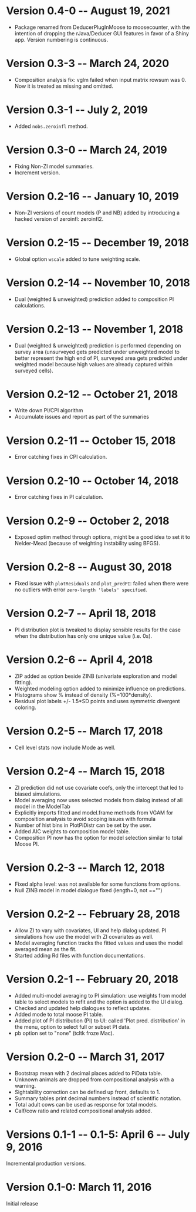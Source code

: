 # Version 0.4-0 -- August 19, 2021

* Package renamed from DeducerPlugInMoose to moosecounter,
  with the intention of dropping the rJava/Deducer GUI features
  in favor of a Shiny app. Version numbering is continuous.

# Version 0.3-3 -- March 24, 2020

* Composition analysis fix: vglm failed when input matrix rowsum was 0.
  Now it is treated as missing and omitted.

# Version 0.3-1 -- July 2, 2019

* Added `nobs.zeroinfl` method.

# Version 0.3-0 -- March 24, 2019

* Fixing Non-ZI model summaries.
* Increment version.

# Version 0.2-16 -- January 10, 2019

* Non-ZI versions of count models (P and NB) added by introducing
  a hacked version of zeroinfl: zeroinfl2.

# Version 0.2-15 -- December 19, 2018

* Global option `wscale` added to tune weighting scale.

# Version 0.2-14 -- November 10, 2018

* Dual (weighted & unweighted) prediction added to composition PI
  calculations.

# Version 0.2-13 -- November 1, 2018

* Dual (weighted & unweighted) prediction is performed depending
  on survey area (unsurveyed gets predicted under unweighted
  model to better represent the high end of PI, surveyed area
  gets predicted under weighted model because high values
  are already captured within surveyed cells).

# Version 0.2-12 -- October 21, 2018

* Write down PI/CPI algorithm
* Accumulate issues and report as part of the summaries

# Version 0.2-11 -- October 15, 2018

* Error catching fixes in CPI calculation.

# Version 0.2-10 -- October 14, 2018

* Error catching fixes in PI calculation.

# Version 0.2-9 -- October 2, 2018

* Exposed optim method through options, might be a good idea to set it
  to Nelder-Mead (because of weighting instability using BFGS).

# Version 0.2-8 -- August 30, 2018

* Fixed issue with `plotResiduals` and `plot_predPI`: 
  failed when there were no outliers with error 
  `zero-length 'labels' specified`.

# Version 0.2-7 -- April 18, 2018

* PI distribution plot is tweaked to display sensible results for the case
  when the distribution has only one unique value (i.e. 0s).

# Version 0.2-6 -- April 4, 2018

* ZIP added as option beside ZINB (univariate exploration and model fitting).
* Weighted modeling option added to minimize influence on predictions.
* Histograms show % instead of density (%=100*density).
* Residual plot labels +/- 1.5*SD points and uses symmetric divergent coloring.

# Version 0.2-5 -- March 17, 2018

* Cell level stats now include Mode as well.

# Version 0.2-4 -- March 15, 2018

* ZI prediction did not use covariate coefs, only the intercept
  that led to biased simulations.
* Model averaging now uses selected models from dialog instead of all
  model in the ModelTab
* Explicitly imports fitted and model.frame methods from VGAM for
  composition analysis to avoid scoping issues with formula
* Number of hist bins in PlotPiDistr can be set by the user.
* Added AIC weights to composition model table.
* Composition PI now has the option for model selection similar to
  total Moose PI.

# Version 0.2-3 -- March 12, 2018

* Fixed alpha level: was not available for some functions from options.
* Null ZINB model in model dialogue fixed (length=0, not =="")

# Version 0.2-2 -- February 28, 2018

* Allow ZI to vary with covariates, UI and help dialog updated.
  PI simulations how use the model with ZI covariates as well.
* Model averaging function tracks the fitted values and uses
  the model averaged mean as the fit.
* Started adding Rd files with function documentations.

# Version 0.2-1 -- February 20, 2018

* Added multi-model averaging to PI simulation:
  use weights from model table to select models to refit
  and the option is added to the UI dialog.
* Checked and updated help dialogues to reflect updates.
* Added mode to total moose PI table.
* Added plot of PI distribution (PI) to UI: 
  called 'Plot pred. distribution' in the menu,
  option to select full or subset PI data.
* pb option set to "none" (tcltk froze Mac).

# Version 0.2-0 -- March 31, 2017

* Bootstrap mean with 2 decimal places added to PiData table.
* Unknown animals are dropped from compositional analysis with a warning.
* Sightability correction can be defined up front, defaults to 1.
* Summary tables print decimal numbers instead of scientific notation.
* Total adult cows can be used as response for total models.
* Calf/cow ratio and related compositional analysis added.

# Versions 0.1-1 -- 0.1-5: April 6 -- July 9, 2016

Incremental production versions.

# Version 0.1-0: March 11, 2016

Initial release

